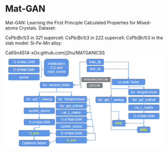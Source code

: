 # Mat-GAN
Mat-GAN: Learning the First Principle Calculated Properties for Mixed-atoms Crystals.
Dataset:

CsPb(Br/I)3 in 3*2*1 supercell:
CsPb(Br/I)3 in 2*2*2 supercell:
CsPb(Br/I)3 in the slab model:
Si-Fe-Mn alloy:

Ca6Sn4S14-xOx:github.com/j2hu/MATGANICSS
![Mat-GAN](https://github.com/j2hu/Mat-GAN/blob/master/Mat-GAN-code-flow.png)
